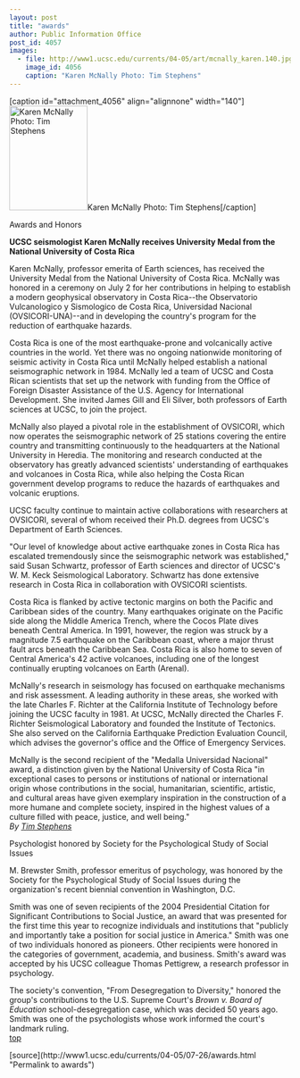 ```yaml
---
layout: post
title: "awards"
author: Public Information Office
post_id: 4057
images:
  - file: http://www1.ucsc.edu/currents/04-05/art/mcnally_karen.140.jpg
    image_id: 4056
    caption: "Karen McNally Photo: Tim Stephens"
---
```


[caption id="attachment_4056" align="alignnone" width="140"]<a href="http://localhost/mysite/wp-content/uploads/2004/07/mcnally_karen.140.jpg"><img class="size-full wp-image-4056" src="http://localhost/mysite/wp-content/uploads/2004/07/mcnally_karen.140.jpg" alt="Karen McNally Photo: Tim Stephens" width="140" height="187" /></a>Karen McNally Photo: Tim Stephens[/caption]
<p class="pagehead">
  Awards and Honors
</p>
<p>
  <span class="sectionhead"><a id="mcnally" name="mcnally"></a></span> <strong class="sectionhead">UCSC seismologist Karen McNally receives University Medal from the National University of Costa Rica</strong>
</p>
<p>
  Karen McNally, professor emerita of Earth sciences, has received the University Medal from the National University of Costa Rica. McNally was honored in a ceremony on July 2 for her contributions in helping to establish a modern geophysical observatory in Costa Rica--the Observatorio Vulcanologico y Sismologico de Costa Rica, Universidad Nacional (OVSICORI-UNA)--and in developing the country's program for the reduction of earthquake hazards.
</p>
<p>
  Costa Rica is one of the most earthquake-prone and volcanically active countries in the world. Yet there was no ongoing nationwide monitoring of seismic activity in Costa Rica until McNally helped establish a national seismographic network in 1984. McNally led a team of UCSC and Costa Rican scientists that set up the network with funding from the Office of Foreign Disaster Assistance of the U.S. Agency for International Development. She invited James Gill and Eli Silver, both professors of Earth sciences at UCSC, to join the project.
</p>
<p>
  McNally also played a pivotal role in the establishment of OVSICORI, which now operates the seismographic network of 25 stations covering the entire country and transmitting continuously to the headquarters at the National University in Heredia. The monitoring and research conducted at the observatory has greatly advanced scientists' understanding of earthquakes and volcanoes in Costa Rica, while also helping the Costa Rican government develop programs to reduce the hazards of earthquakes and volcanic eruptions.
</p>
<p>
  UCSC faculty continue to maintain active collaborations with researchers at OVSICORI, several of whom received their Ph.D. degrees from UCSC's Department of Earth Sciences.
</p>
<p>
  "Our level of knowledge about active earthquake zones in Costa Rica has escalated tremendously since the seismographic network was established," said Susan Schwartz, professor of Earth sciences and director of UCSC's W. M. Keck Seismological Laboratory. Schwartz has done extensive research in Costa Rica in collaboration with OVSICORI scientists.
</p>
<p>
  Costa Rica is flanked by active tectonic margins on both the Pacific and Caribbean sides of the country. Many earthquakes originate on the Pacific side along the Middle America Trench, where the Cocos Plate dives beneath Central America. In 1991, however, the region was struck by a magnitude 7.5 earthquake on the Caribbean coast, where a major thrust fault arcs beneath the Caribbean Sea. Costa Rica is also home to seven of Central America's 42 active volcanoes, including one of the longest continually erupting volcanoes on Earth (Arenal).
</p>
<p>
  McNally's research in seismology has focused on earthquake mechanisms and risk assessment. A leading authority in these areas, she worked with the late Charles F. Richter at the California Institute of Technology before joining the UCSC faculty in 1981. At UCSC, McNally directed the Charles F. Richter Seismological Laboratory and founded the Institute of Tectonics. She also served on the California Earthquake Prediction Evaluation Council, which advises the governor's office and the Office of Emergency Services.
</p>
<p>
  McNally is the second recipient of the "Medalla Universidad Nacional" award, a distinction given by the National University of Costa Rica "in exceptional cases to persons or institutions of national or international origin whose contributions in the social, humanitarian, scientific, artistic, and cultural areas have given exemplary inspiration in the construction of a more humane and complete society, inspired in the highest values of a culture filled with peace, justice, and well being."<br>
  <em>By <a href="mailto:stephens@ucsc.edu">Tim Stephens</a></em>
</p>
<p class="sectionhead">
  <a name="smith" id="smith"></a>Psychologist honored by Society for the Psychological Study of Social Issues
</p>
<p>
  M. Brewster Smith, professor emeritus of psychology, was honored by the Society for the Psychological Study of Social Issues during the organization's recent biennial convention in Washington, D.C.
</p>
<p>
  Smith was one of seven recipients of the 2004 Presidential Citation for Significant Contributions to Social Justice, an award that was presented for the first time this year to recognize individuals and institutions that "publicly and importantly take a position for social justice in America." Smith was one of two individuals honored as pioneers. Other recipients were honored in the categories of government, academia, and business. Smith's award was accepted by his UCSC colleague Thomas Pettigrew, a research professor in psychology.
</p>The society's convention, "From Desegregation to Diversity," honored the group's contributions to the U.S. Supreme Court's <em>Brown v. Board of Education</em> school-desegregation case, which was decided 50 years ago. Smith was one of the psychologists whose work informed the court's landmark ruling.<br>
<a href="#mcnally">top</a>
<p>

</p>
[source](http://www1.ucsc.edu/currents/04-05/07-26/awards.html "Permalink to awards")
